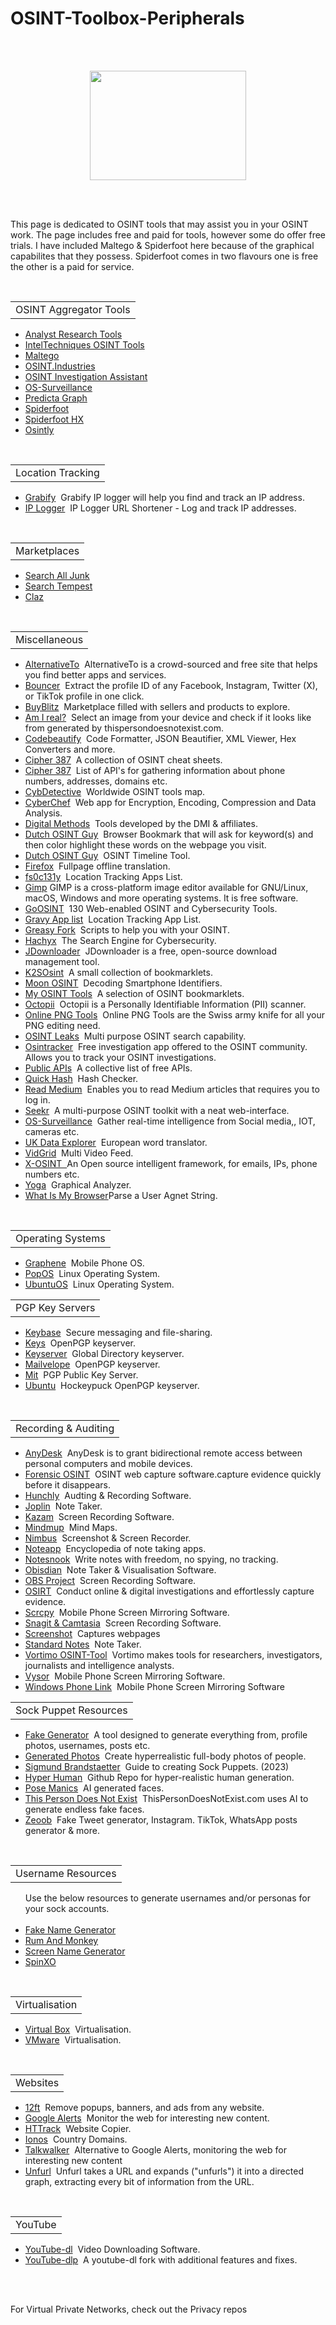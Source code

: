 # OSINT-Toolbox-Peripherals
<br></br>
<p align="center">
  <img width="250" height="175" src="https://www.cqcore.uk/wp-content/uploads/2024/06/Screenshot-2024-06-13-122030.png">
</p>
<br></br>
<p>This page is dedicated to OSINT tools that may assist you in your OSINT work. The page includes free and paid for tools, however some do offer free trials. I have included Maltego & Spiderfoot here because of the graphical capabilites that they possess. Spiderfoot comes in two flavours one is free the other is a paid for service.</p>
<br/>
<table>
   <tr>
       <td>OSINT Aggregator Tools </td>
   </tr>
</table> 
<ul>
   <li><a href="https://analystresearchtools.com/">Analyst Research Tools</a></li>
   <li><a href="https://inteltechniques.com/tools/">IntelTechniques OSINT Tools</a></li>
   <li><a href="https://maltego.com/product-features/">Maltego</a></li>
   <li><a href="https://www.osint.industries/">OSINT.Industries</a></li>
   <li><a href="https://lambda.black/osint.html">OSINT Investigation Assistant</a></li>
   <li><a href="https://www.os-surveillance.io/">OS-Surveillance</a></li>
   <li><a href="https://beta.predictagraph.com/">Predicta Graph</a></li>
   <li><a href="https://github.com/smicallef/spiderfoot">Spiderfoot</a></li>
   <li><a href="https://login.hx.spiderfoot.net/signin?">Spiderfoot HX</a></li>
   <li><a href="https://osint.ly/">Osintly</a></li>
</ul>
<table>
   <tr>
       <td>Location Tracking</td>
   </tr>
</table>
<ul>
   <li><a href="https://grabify.link/">Grabify</a>&nbsp;&nbsp;Grabify IP logger will help you find and track an IP address.</li>
   <li><a href="https://iplogger.org/">IP Logger</a>&nbsp;&nbsp;IP Logger URL Shortener - Log and track IP addresses.</li>
</ul>
<table>
   <tr>
       <td>Marketplaces</td>
   </tr>
</table>
<ul>
   <li><a href="http://searchalljunk.com/">Search All Junk</a></li>
   <li><a href="https://www.searchtempest.com/">Search Tempest</a></li>
   <li><a href="https://claz.org/">Claz</a></li>
</ul>
<table>
    <tr>
        <td>Miscellaneous</td>
    </tr>
</table>
<ul>
     <li><a href="https://alternativeto.net/">AlternativeTo</a>&nbsp;&nbsp;AlternativeTo is a crowd-sourced and free site that helps you find better apps and services.</li>
     <li><a href="https://github.com/The-OSINT-Newsletter/bouncer">Bouncer</a>&nbsp;&nbsp;Extract the profile ID of any Facebook, Instagram, Twitter (X), or TikTok profile in one click.</li>
     <li><a href="https://www.cqcore.uk/wp-content/uploads/2024/06/cropped-iStock-1470800989.jpg">BuyBlitz</a>&nbsp;&nbsp;Marketplace filled with sellers and products to explore.</li>
     <li><a href="https://seintpl.github.io/AmIReal/">Am I real?</a>&nbsp;&nbsp;Select an image from your device and check if it looks like from generated by thispersondoesnotexist.com.</li>
     <li><a href="https://codebeautify.org/">Codebeautify</a>&nbsp;&nbsp;Code Formatter, JSON Beautifier, XML Viewer, Hex Converters and more.</li>
     <li><a href="https://github.com/cipher387/cheatsheets">Cipher 387</a>&nbsp;&nbsp;A collection of OSINT cheat sheets.</li>
     <li><a href="https://github.com/cipher387/API-s-for-OSINT">Cipher 387</a>&nbsp;&nbsp;List of API's for gathering information about phone numbers, addresses, domains etc.</li>
     <li><a href="https://cybdetective.com/osintmap/">CybDetective</a>&nbsp;&nbsp;Worldwide OSINT tools map.</li>
     <li><A href="https://gchq.github.io/CyberChef/>CyberChef,">CyberChef</a>&nbsp;&nbsp;Web app for Encryption, Encoding, Compression and Data Analysis.</li>
     <li><a href="https://wiki.digitalmethods.net/Dmi/ToolDatabase">Digital Methods</a>&nbsp;&nbsp;Tools developed by the DMI & affiliates.</li>
     <li><a href="https://github.com/Dutchosintguy/keywords-highlight-bookmark/">Dutch OSINT Guy</a>&nbsp;&nbsp;Browser Bookmark that will ask for keyword(s) and then color highlight these words on the webpage you visit.</li>
     <li><a href="https://github.com/Dutchosintguy/OSINT-timeline">Dutch OSINT Guy</a>&nbsp;&nbsp;OSINT Timeline Tool.</li>
     <li><a href="https://support.mozilla.org/en-US/kb/website-translation">Firefox</a>&nbsp;&nbsp;Fullpage offline translation.</li>
     <li><a href="https://gist.github.com/fs0c131y/f498b21cba9ee23956fc7d7629262e9d">fs0c131y</a>&nbsp;&nbsp;Location Tracking Apps List.</li>
     <li><a href="https://www.gimp.org/">Gimp</a>&nbsp;GIMP is a cross-platform image editor available for GNU/Linux, macOS, Windows and more operating systems. It is free software.</li>
     <li><a href="https://goosint.com/">GoOSINT</a>&nbsp;&nbsp;130 Web-enabled OSINT and Cybersecurity Tools.</li>
     <li><a href="https://docs.google.com/spreadsheets/d/1Ukgd0gIWd9gpV6bOx2pcSHsVO6yIUqbjnlM4ewjO6Cs/edit?gid=1257088277#gid=1257088277">Gravy App list</a>&nbsp;&nbsp;Location Tracking App List.</li>
     <li><a href="https://greasyfork.org/en/scripts">Greasy Fork</a>&nbsp;&nbsp;Scripts to help you with your OSINT.</li>
     <li><a href="https://hackyx.io/">Hachyx</a>&nbsp;&nbsp;The Search Engine for Cybersecurity.</li>
     <li><a href="https://jdownloader.org/home/index">JDownloader</a>&nbsp;&nbsp;JDownloader is a free, open-source download management tool.</li>
     <li><a href="https://github.com/K2SOsint/Bookmarklets">K2SOsint</a>&nbsp;&nbsp;A small collection of bookmarklets.</li>
     <li><a href="https://start.me/p/0PYlQd/decoding-smartphone-identifiers">Moon OSINT</a>&nbsp;&nbsp;Decoding Smartphone Identifiers.</li>
     <li><a href="https://tools.myosint.training/">My OSINT Tools</a>&nbsp;&nbsp;A selection of OSINT bookmarklets.</li>
     <li><a href="https://github.com/redhuntlabs/Octopii">Octopii</a>&nbsp;&nbsp;Octopii is a Personally Identifiable Information (PII) scanner.</li>
     <li><a href="https://onlinepngtools.com/#tools">Online PNG Tools</a>&nbsp;&nbsp;Online PNG Tools are the Swiss army knife for all your PNG editing need.</li>
     <li><a href="https://osintleak.com/">OSINT Leaks</a>&nbsp;&nbsp;Multi purpose OSINT search capability.</li>
     <li><a href="https://www.osintracker.com/">Osintracker</a>&nbsp;&nbsp;Free investigation app offered to the OSINT community. Allows you to track your OSINT investigations.</li>
     <li><a href="https://github.com/toddmotto/public-apis">Public APIs</a>&nbsp;&nbsp;A collective list of free APIs.</li>
     <li><a href="https://quickhash-gui.org/">Quick Hash</a>&nbsp;&nbsp;Hash Checker.</li>
     <li><a href="https://readmedium.com/">Read Medium</a>&nbsp;&nbsp;Enables you to read Medium articles that requires you to log in.</li>
     <li><a href="https://github.com/seekr-osint/seekr">Seekr</a>&nbsp;&nbsp;A multi-purpose OSINT toolkit with a neat web-interface.</li>
     <li><a href="https://www.os-surveillance.io/">OS-Surveillance</a>&nbsp;&nbsp;Gather real-time intelligence from Social media,, IOT, cameras etc.</li>
     <li><a href="https://ukdataexplorer.com/european-translator/">UK Data Explorer</a>&nbsp;&nbsp;European word translator.</li>
     <li><a href="https://vidgrid.tk.gg/">VidGrid</a>&nbsp;&nbsp;Multi Video Feed.</li>
     <li><a href="https://github.com/TermuxHackz/X-osint">X-OSINT&nbsp;&nbsp;</a>An Open source intelligent framework, for emails, IPs, phone numbers etc.</li>
     <li><a href="https://github.com/WebBreacher/obsidian-osint-templates">Yoga<a>&nbsp;&nbsp;Graphical Analyzer.</li>
     <li><a href="https://explore.whatismybrowser.com/useragents/parse/">What Is My Browser</a>Parse a User Agnet String.</li>
</ul>
<table>
    <tr>
        <td>Operating Systems</td>
    </tr>
</table> 
<ul>
     <li><a href="https://grapheneos.org/">Graphene</a>&nbsp;&nbsp;Mobile Phone OS.</li>
     <li><a href="https://pop.system76.com/">PopOS</a>&nbsp;&nbsp;Linux Operating System.</li>
     <li><a href="https://ubuntu.com/download/desktop">UbuntuOS</a>&nbsp;&nbsp;Linux Operating System.</li>
</ul>
<table>
    <tr>
        <td>PGP Key Servers</td>
    </tr>
</table>  
<ul>
    <li><a href="https://keybase.io/">Keybase</a>&nbsp;&nbsp;Secure messaging and file-sharing.</li>
    <li><a href="https://keys.openpgp.org/">Keys</a>&nbsp;&nbsp;OpenPGP keyserver.</li>
    <li><a href="https://keyserver.pgp.com/vkd/GetWelcomeScreen.event">Keyserver</a>&nbsp;&nbsp;Global Directory keyserver.</li>
    <li><a href="https://keys.mailvelope.com/manage.html">Mailvelope</a>&nbsp;&nbsp;OpenPGP keyserver.</li>
    <li><a href="https://pgp.mit.edu/">Mit</a>&nbsp;&nbsp;PGP Public Key Server.</li>
    <li><a href="https://keyserver.ubuntu.com/">Ubuntu</a>&nbsp;&nbsp;Hockeypuck OpenPGP keyserver.</li>
</ul>  
<table>
    <tr>
        <td>Recording & Auditing</td>
    </tr> 
</table> 
<ul>
     <li><a href="https://anydesk.com/en">AnyDesk</a>&nbsp;&nbsp;AnyDesk is to grant bidirectional remote access between personal computers and mobile devices.</li>
     <li><a href="https://www.forensicosint.com/">Forensic OSINT</a>&nbsp;&nbsp;OSINT web capture software.capture evidence quickly before it disappears.</li>
     <li><a href="https://hunch.ly/">Hunchly</a>&nbsp;&nbsp;Audting & Recording Software.</li>
     <li><a href="https://joplinapp.org/">Joplin</a>&nbsp;&nbsp;Note Taker.</li>
     <li><a href="https://github.com/henrywoo/kazam">Kazam</a>&nbsp;&nbsp;Screen Recording Software.</li>
     <li><a href="https://mindmup.com/">Mindmup</a>&nbsp;&nbsp;Mind Maps.</li>
     <li><a href="https://chrome.google.com/webstore/detail/nimbus-screenshot-screen/bpconcjcammlapcogcnnelfmaeghhagj?hl=en">Nimbus</a>&nbsp;&nbsp;Screenshot & Screen Recorder.</li>
     <li><a href="https://noteapps.info/">Noteapp</a>&nbsp;&nbsp;Encyclopedia of note taking apps.</li>
     <li><a href="https://notesnook.com/">Notesnook</a>&nbsp;&nbsp;Write notes with freedom, no spying, no tracking.</li>
     <li><a href="https://github.com/WebBreacher/obsidian-osint-templates">Obisdian</a>&nbsp;&nbsp;Note Taker & Visualisation Software.</li>
     <li><a href="https://obsproject.com/">OBS Project</a>&nbsp;&nbsp;Screen Recording Software.</li>
     <li><a href="https://osirtbrowser.com/">OSIRT</a>&nbsp;&nbsp;Conduct online & digital investigations and effortlessly capture evidence.</li>
     <li><a href="https://github.com/Genymobile/scrcpy">Scrcpy</a>&nbsp;&nbsp;Mobile Phone Screen Mirroring Software.</li>
     <li><a href="https://techsmith.com/">Snagit & Camtasia</a>&nbsp;&nbsp;Screen Recording Software.</li>
     <li><a href="https://chrome.google.com/webstore/detail/take-webpage-screenshots/mcbpblocgmgfnpjjppndjkmgjaogfceg?hl=en">Screenshot</a>&nbsp;&nbsp;Captures webpages</li>
     <li><a href="https://standardnotes.com/">Standard Notes</a>&nbsp;&nbsp;Note Taker.</li>
     <li><a href="https://www.vortimo.com/">Vortimo OSINT-Tool</a>&nbsp;&nbsp;Vortimo makes tools for researchers, investigators, journalists and intelligence analysts.</li>
     <li><a href="https://www.vysor.io/">Vysor</a>&nbsp;&nbsp;Mobile Phone Screen Mirroring Software.</li>
     <li><a href="https://www.zdnet.com/article/how-to-link-your-android-phone-to-your-windows-11-pc/">Windows Phone Link</a>&nbsp;&nbsp;Mobile Phone Screen Mirroring Software</li>
</ul>
<table>
   <tr>
       <td>Sock Puppet Resources</td>
   </tr>
</table>
<ul> 
    <li><a href="https://fakedetail.com/">Fake Generator</a>&nbsp;&nbsp;A tool designed to generate everything from, profile photos, usernames, posts etc.</li>
    <li><a href="https://generated.photos/human-generator">Generated Photos</a>&nbsp;&nbsp;Create hyperrealistic full-body photos of people.</li>
    <li><a href="https://osintph.medium.com/the-ultimate-guide-to-sockpuppets-in-osint-how-to-create-and-utilize-them-effectively-d088c2ed6e36">Sigmund Brandstaetter</a>&nbsp;&nbsp;Guide to creating Sock Puppets. (2023)</li>
  <li><a href="https://github.com/snap-research/HyperHuman">Hyper Human</a>&nbsp;&nbsp;Github Repo for hyper-realistic human generation.</li>
  <li><a href="https://www.posemaniacs.com/faces">Pose Manics</a>&nbsp;&nbsp;AI generated faces.</li>
  <li><a href="https://www.thispersondoesnotexist.com/">This Person Does Not Exist</a>&nbsp;&nbsp;ThisPersonDoesNotExist.com uses AI to generate endless fake faces.</li>
  <li><a href="https://zeoob.com/">Zeoob</a>&nbsp;&nbsp;Fake Tweet generator, Instagram. TikTok, WhatsApp posts generator & more.</li>
</ul>    
<table>
   <tr>
     <td>Username Resources</td>
  </tr>
</table>
<ul> 
    Use the below resources to generate usernames and/or personas for your sock accounts.
  <br/>
    <li><a href="https://www.fakenamegenerator.com/">Fake Name Generator</a></li>
    <li><a href="https://rumandmonkey.com/widgets/toys/namegen">Rum And Monkey</a></li>
    <li><a href="https://www.namegenerator.biz/screen-name-generator.php">Screen Name Generator</a></li>
    <li><a href="https://www.spinxo.com/">SpinXO</a></li>
</ul>
<table>
     <tr>
        <td>Virtualisation</td>
     </tr>
</table>
<ul>
     <li><a href="https://virtualbox.org/wiki/Downloads">Virtual Box</a>&nbsp;&nbsp;Virtualisation.</li>
     <li><a href="https://vmware.com/">VMware</a>&nbsp;&nbsp;Virtualisation.</li>
</ul>
<table>
    <tr>
       <td>Websites</td>
    </tr>
</table>
<ul>
    <li><a href="https://12ft.io/">12ft</a>&nbsp;&nbsp;Remove popups, banners, and ads from any website.</li>
    <li><a href="https://www.google.com/alerts">Google Alerts</a>&nbsp;&nbsp;Monitor the web for interesting new content.</li>
    <li><a href="https://httrack.com/">HTTrack</a>&nbsp;&nbsp;Website Copier.</li>
    <li><a href="https://www.ionos.com/digitalguide/domains/domain-extensions/cctlds-a-list-of-every-country-domain/">Ionos</a>&nbsp;&nbsp;Country Domains.</li>
    <li><a href="https://www.talkwalker.com/alerts">Talkwalker</a>&nbsp;&nbsp;Alternative to Google Alerts, monitoring the web for interesting new content</li>
    <li><a href="https://dfir.blog/unfurl">Unfurl</a>&nbsp;&nbsp;Unfurl takes a URL and expands ("unfurls") it into a directed graph, extracting every bit of information from the URL.</li>
</ul>
<table>
  <tr>
     <td>YouTube</td>
  </tr>
 </table>
<ul>
   <li><a href="https://ytdl-org.github.io/youtube-dl/">YouTube-dl</a>&nbsp;&nbsp;Video Downloading Software.</li>
   <li><a href="https://github.com/yt-dlp/yt-dlp">YouTube-dlp</a>&nbsp;&nbsp;A youtube-dl fork with additional features and fixes.</li>
</ul>
<br></br>
<p>For Virtual Private Networks, check out the Privacy repos</p>
